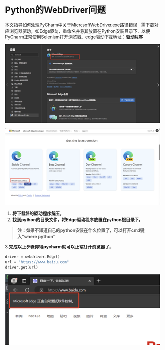 # Python的WebDriver问题


本文指导如何处理PyCharm中关于MicrosoftWebDriver.exe路径错误，需下载对应浏览器驱动，如Edge驱动，重命名并将其放置在Python安装目录下，以便PyCharm正常使用Selenium打开浏览器。edge驱动下载地址：**[驱动程序](https://developer.microsoft.com/en-us/microsoft-edge/tools/webdriver/?form=MA13LH)**

<img src="./images/image-20240819093757205.png" alt="image-20240819093757205" style="zoom:50%;" />

![image-20240819093817575](./images/image-20240819093817575.png)

1. **将下载好的驱动程序解压。**
2. **找到python的目录文件，将Edge驱动程序放置在python根目录下。**

> **注：如果不知道自己的python安装在什么位置了，可以打开cmd键入“where python”**

   3.**完成以上步骤你得pycharm就可以正常打开浏览器了。**

```php
driver = webdriver.Edge()
url = "https://www.baidu.com"
driver.get(url)
```

<img src="./images/image-20240819094635418.png" alt="image-20240819094635418" style="zoom:50%;" />


